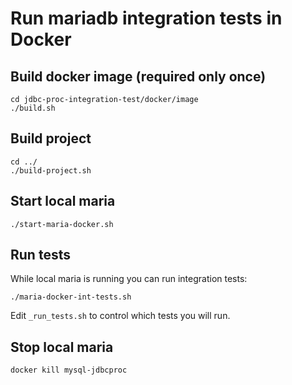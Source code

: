 # Run mariadb integration tests in Docker

## Build docker image (required only once)
```shell script
cd jdbc-proc-integration-test/docker/image
./build.sh
```

## Build project
```shell script
cd ../
./build-project.sh
```

## Start local maria
```shell script
./start-maria-docker.sh
```

## Run tests
While local maria is running you can run integration tests:
```shell script
./maria-docker-int-tests.sh
```
Edit `_run_tests.sh` to control which tests you will run.

## Stop local maria
```shell script
docker kill mysql-jdbcproc
```
